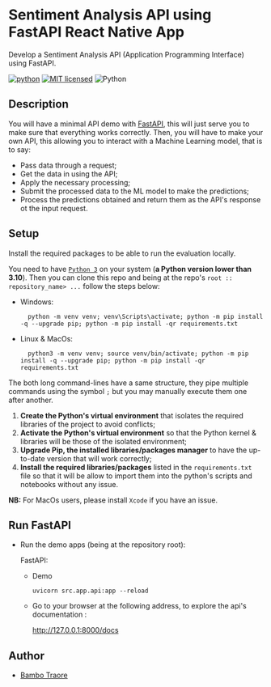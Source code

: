 ﻿# Sentiment Analysis API using FastAPI React Native App
Develop a Sentiment Analysis API (Application Programming Interface) using FastAPI.

[![python](https://img.shields.io/badge/Python-3776AB?style=for-the-badge&logo=python&logoColor=white)](https://img.shields.io/badge/Python-3776AB?style=for-the-badge&logo=python&logoColor=white)
[![MIT licensed](https://img.shields.io/badge/license-mit-blue?style=for-the-badge&logo=appveyor)](./LICENSE)
![Python](https://img.shields.io/badge/python-3.9-blue.svg)


## Description

<!-- 
[FastAPI](https://fastapi.tiangolo.com/) # 
-->

You will have a minimal API demo with [FastAPI](https://fastapi.tiangolo.com/), this will just serve you to make sure that everything works correctly. Then, you will have to make your own API, this allowing you to interact with a Machine Learning model, that is to say:
- Pass data through a request;
- Get the data in using the API;
- Apply the necessary processing;
- Submit the processed data to the ML model to make the predictions;
- Process the predictions obtained and return them as the API's response ot the input request.

## Setup

Install the required packages to be able to run the evaluation locally.

You need to have [`Python 3`](https://www.python.org/) on your system (**a Python version lower than 3.10**). Then you can clone this repo and being at the repo's `root :: repository_name> ...`  follow the steps below:

- Windows:
        
        python -m venv venv; venv\Scripts\activate; python -m pip install -q --upgrade pip; python -m pip install -qr requirements.txt  

- Linux & MacOs:
        
        python3 -m venv venv; source venv/bin/activate; python -m pip install -q --upgrade pip; python -m pip install -qr requirements.txt  

The both long command-lines have a same structure, they pipe multiple commands using the symbol ` ; ` but you may manually execute them one after another.

1. **Create the Python's virtual environment** that isolates the required libraries of the project to avoid conflicts;
2. **Activate the Python's virtual environment** so that the Python kernel & libraries will be those of the isolated environment;
3. **Upgrade Pip, the installed libraries/packages manager** to have the up-to-date version that will work correctly;
4. **Install the required libraries/packages** listed in the `requirements.txt` file so that it will be allow to import them into the python's scripts and notebooks without any issue.

**NB:** For MacOs users, please install `Xcode` if you have an issue.

## Run FastAPI

- Run the demo apps (being at the repository root):
        
  FastAPI:
    
    - Demo

          uvicorn src.app.api:app --reload 

    <!-- - Salary prediction

          uvicorn src.salary.api:app --reload  -->


  - Go to your browser at the following address, to explore the api's documentation :
        
      http://127.0.0.1:8000/docs




## Author

- [Bambo Traore](https://www.linkedin.com/in/traore-bambo/)
